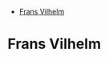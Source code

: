 <!-- START doctoc generated TOC please keep comment here to allow auto update -->

<!-- DON'T EDIT THIS SECTION, INSTEAD RE-RUN doctoc TO UPDATE -->

* [Frans Vilhelm](#frans-vilhelm)

<!-- END doctoc generated TOC please keep comment here to allow auto update -->

# Frans Vilhelm
